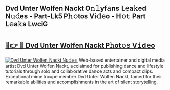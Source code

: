 ## Dvd Unter Wolfen Nackt O𝚗𝚕yf𝚊ns L𝚎a𝚔ed N𝚞𝚍es - Part-Lk5 P𝚑𝚘tos Vi𝚍𝚎o - H𝚘𝚝 Part L𝚎a𝚔s LwciG

# <h2><a href="http://kf5v8fj.oniu.top/?m=Dvd+Unter+Wolfen+Nackt">🔗👉 🔴 Dvd Unter Wolfen Nackt P𝚑ot𝚘𝚜 V𝚒d𝚎o</a></h2>

[![Dvd Unter Wolfen Nackt Nu𝚍e𝚜](https://i.imgur.com/0qMVB7G.gif)](http://kf5v8fj.oniu.top/?m=Dvd+Unter+Wolfen+Nackt)
Web-based entertainer and digital media artist Dvd Unter Wolfen Nackt, acclaimed for publishing dance and lifestyle tutorials through solo and collaborative dance acts and compact clips. Exceptional mime troupe member Dvd Unter Wolfen Nackt, famed for their remarkable abilities and accomplishments in the art of silent storytelling.  
